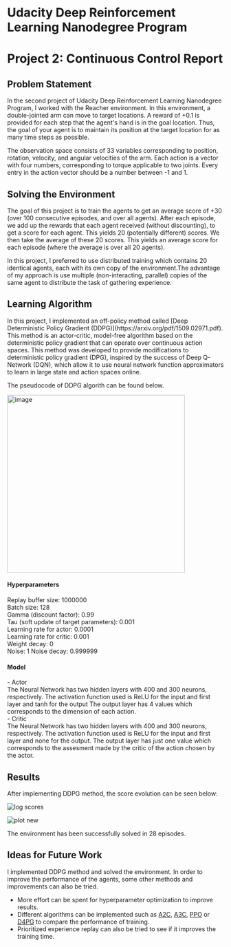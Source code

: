 <h1>Udacity Deep Reinforcement Learning Nanodegree Program</h1>
<h1>Project 2: Continuous Control Report</h1>

<h2>Problem Statement</h2>

In the second project of Udacity Deep Reinforcement Learning Nanodegree Program, I worked with the Reacher environment. In this environment, a double-jointed arm can move to target locations. A reward of +0.1 is provided for each step that the agent's hand is in the goal location. Thus, the goal of your agent is to maintain its position at the target location for as many time steps as possible.

The observation space consists of 33 variables corresponding to position, rotation, velocity, and angular velocities of the arm. Each action is a vector with four numbers, corresponding to torque applicable to two joints. Every entry in the action vector should be a number between -1 and 1. 

<h2>Solving the Environment</h2>

The goal of this project is to train the agents to get an average score of +30 (over 100 consecutive episodes, and over all agents). After each episode, we add up the rewards that each agent received (without discounting), to get a score for each agent. This yields 20 (potentially different) scores. We then take the average of these 20 scores.
This yields an average score for each episode (where the average is over all 20 agents).

In this project, I preferred to use distributed training which contains 20 identical agents, each with its own copy of the environment.The advantage of my approach is use multiple (non-interacting, parallel) copies of the same agent to distribute the task of gathering experience.

<h2>Learning Algorithm</h2>
In this project, I implemented an off-policy method called [Deep Deterministic Policy Gradient (DDPG)](https://arxiv.org/pdf/1509.02971.pdf). This method is an actor-critic, model-free algorithm based on the deterministic policy gradient that can operate over continuous action spaces. This method was developed to provide modifications to deterministic policy gradient (DPG), inspired by the success of Deep Q-Network (DQN), which allow it to use neural network function approximators to learn in large state and action spaces online. 

The pseudocode of DDPG algorith can be found below. 

<img width="413" alt="image" src="https://user-images.githubusercontent.com/51778059/154117715-e74d8f58-e755-47ba-9e3c-158d0f90628b.png">

  <h4>Hyperparameters</h4>
 Replay buffer size: 1000000<br />
 Batch size: 128<br />
 Gamma (discount factor): 0.99<br />
 Tau (soft update of target parameters): 0.001<br />
 Learning rate for actor: 0.0001<br />
 Learning rate for critic: 0.001<br />
 Weight decay: 0<br />
 Noise: 1
 Noise decay: 0.999999<br />

   <h4>Model</h4>
- Actor<br />
  The Neural Network has two hidden layers with 400 and 300 neurons, respectively. The activation function used is ReLU for the input and first layer and tanh for the output The output layer has 4 values which corresponds to the dimension of each action.<br />
 - Critic<br />
  The Neural Network has two hidden layers with 400 and 300 neurons, respectively. The activation function used is ReLU for the input and first layer and none for the output. The output layer has just one value which corresponds to the assesment made by the critic of the action chosen by the actor.<br />
    

<h2>Results</h2>
After implementing DDPG method, the score evolution can be seen below:

![log scores](https://user-images.githubusercontent.com/51778059/155745844-7f28bb5e-5987-4241-847d-d3a5d8791034.JPG)

![plot new](https://user-images.githubusercontent.com/51778059/155745906-fa5cbb62-552f-44fc-905f-b6ca70085ccb.png)

The environment has been successfully solved in 28 episodes.

<h2>Ideas for Future Work</h2>
  I implemented DDPG method and solved the environment. In order to improve the performance of the agents, some other methods and improvements can also be tried. <br />
  
- More effort can be spent for hyperparameter optimization to improve results.<br />
- Different algorithms can be implemented such as [A2C](https://medium.com/deeplearningmadeeasy/advantage-actor-critic-a2c-implementation-944e98616b), [A3C](https://medium.com/emergent-future/simple-reinforcement-learning-with-tensorflow-part-8-asynchronous-actor-critic-agents-a3c-c88f72a5e9f2), [PPO](https://openai.com/blog/openai-baselines-ppo/) or [D4PG](https://arxiv.org/pdf/1804.08617.pdf) to compare the performance of training. <br />
- Prioritized experience replay can also be tried to see if it improves the training time.<br />

